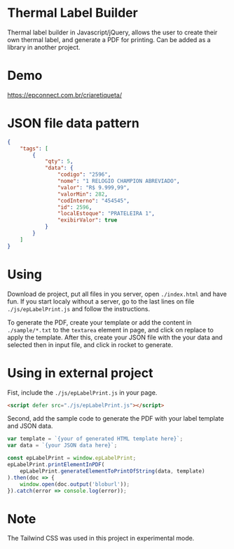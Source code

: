 # Thermal Label Builder
Thermal label builder in Javascript/jQuery, allows the user to create their own thermal label, and generate a PDF for printing. Can be added as a library in another project.

# Demo
https://epconnect.com.br/criaretiqueta/

# JSON file data pattern
```JSON
{
    "tags": [
        {
            "qty": 5,
            "data": {
                "codigo": "2596",
                "nome": "1 RELOGIO CHAMPION ABREVIADO",
                "valor": "R$ 9.999,99",
                "valorMin": 282,
                "codInterno": "454545",
                "id": 2596,
                "localEstoque": "PRATELEIRA 1",
                "exibirValor": true
            }
        }
    ]
}
```

# Using
Download de project, put all files in you server, open `./index.html` and have fun. If you start localy without a server, go to the last lines on file `./js/epLabelPrint.js` and follow the instructions.

To generate the PDF, create your template or add the content in `./sample/*.txt` to the `textarea`  element in page, and click on replace to apply the template. After this, create your JSON file with the your data and selected then in input file, and click in rocket to generate.

# Using in external project
Fist, include the `./js/epLabelPrint.js` in your page.
```html
<script defer src="./js/epLabelPrint.js"></script>
```

Second, add the sample code to generate the PDF with your label template and JSON data.
```javascript
var template = `{your of generated HTML template here}`;
var data = `{your JSON data here}`;

const epLabelPrint = window.epLabelPrint;
epLabelPrint.printElementInPDF(
    epLabelPrint.generateElementToPrintOfString(data, template)
).then(doc => {
    window.open(doc.output('bloburl'));
}).catch(error => console.log(error));
```

# Note
The Tailwind CSS was used in this project in experimental mode.
